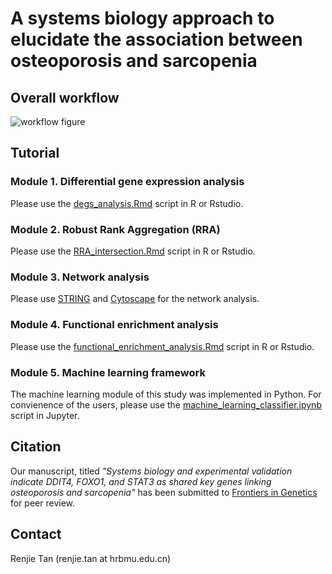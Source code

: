 # A systems biology approach to elucidate the association between osteoporosis and sarcopenia

## Overall workflow

![workflow figure](./Figure/Figure1_overall_workflow.png "Overall workflow")

## Tutorial

### Module 1. Differential gene expression analysis

Please use the [degs_analysis.Rmd](./degs_analysis.Rmd) script in R or Rstudio.

### Module 2. Robust Rank Aggregation (RRA)

Please use the [RRA_intersection.Rmd](RRA_intersection.Rmd) script in R or Rstudio.

### Module 3. Network analysis

Please use [STRING](https://string-db.org) and [Cytoscape](https://cytoscape.org) for the network analysis.

### Module 4. Functional enrichment analysis

Please use the [functional_enrichment_analysis.Rmd](functional_enrichment_analysis.Rmd) script in R or Rstudio.

### Module 5. Machine learning framework

The machine learning module of this study was implemented in Python. For convienence of the users, please use the [machine_learning_classifier.ipynb](machine_learning_classifier.ipynb) script in Jupyter.

## Citation

Our manuscript, titled *"Systems biology and experimental validation indicate DDIT4, FOXO1, and STAT3 as shared key genes linking osteoporosis and sarcopenia"* has been submitted to [Frontiers in Genetics](https://www.frontiersin.org/journals/genetics) for peer review.

## Contact

Renjie Tan (renjie.tan at hrbmu.edu.cn) 

